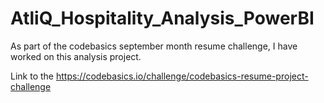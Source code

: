 # AtliQ_Hospitality_Analysis_PowerBI
As part of the codebasics september month resume challenge, I have worked on this analysis project.

Link to the https://codebasics.io/challenge/codebasics-resume-project-challenge
